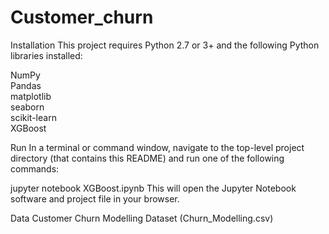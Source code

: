 # Customer_churn

Installation
This project requires Python 2.7 or 3+ and the following Python libraries installed:

NumPy\
Pandas\
matplotlib\
seaborn\
scikit-learn\
XGBoost

Run
In a terminal or command window, navigate to the top-level project directory (that contains this README) and run one of the following commands:

jupyter notebook XGBoost.ipynb
This will open the Jupyter Notebook software and project file in your browser.

Data
Customer Churn Modelling Dataset (Churn_Modelling.csv)
